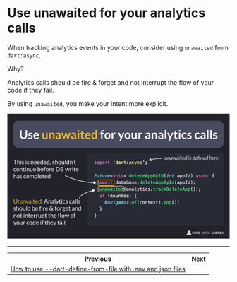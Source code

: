 # Use unawaited for your analytics calls

When tracking analytics events in your code, consider using `unawaited` from `dart:async`.

Why?

Analytics calls should be fire & forget and not interrupt the flow of your code if they fail.

By using `unawaited`, you make your intent more explicit.

![](176.png)

<!--
// Use unawaited for your analytics calls
import 'dart:async';

Future<void> deleteAppById(int appId) async {
  await database.deleteAppById(appId);  
  unawaited(analytics.trackDeleteApp());
  if (mounted) {
    Navigator.of(context).pop();
  }
}
-->

---

| Previous | Next |
| -------- | ---- |
| [How to use --dart-define-from-file with .env and json files](../0175-dart-define-from-file-env-json/index.md) |  |

<!-- TWITTER|https://x.com/biz84/status/1818294816523870655 -->
<!-- LINKEDIN|https://www.linkedin.com/posts/andreabizzotto_take-2-when-tracking-analytics-events-activity-7224060927837384704-TPb4 -->